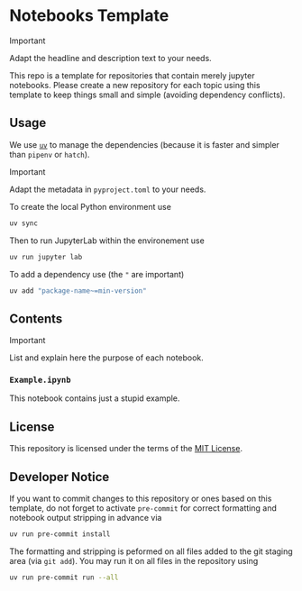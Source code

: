 # Notebooks Template

> [!IMPORTANT]
> Adapt the headline and description text to your needs.

This repo is a template for repositories that contain merely jupyter notebooks.
Please create a new repository for each topic using this template to keep things small and simple (avoiding dependency conflicts).

## Usage

We use [`uv`](https://docs.astral.sh/uv) to manage the dependencies (because it is faster and simpler than `pipenv` or `hatch`).

> [!IMPORTANT]
> Adapt the metadata in `pyproject.toml` to your needs.

To create the local Python environment use

```sh
uv sync
```

Then to run JupyterLab within the environement use

```sh
uv run jupyter lab
```

To add a dependency use (the `"` are important)

```sh
uv add "package-name~=min-version"
```

## Contents

> [!IMPORTANT]
> List and explain here the purpose of each notebook.

### `Example.ipynb`

This notebook contains just a stupid example.

## License

This repository is licensed under the terms of the [MIT License](LICENSE).

## Developer Notice

If you want to commit changes to this repository or ones based on this template, do not forget to activate `pre-commit` for correct formatting and notebook output stripping in advance via

```sh
uv run pre-commit install
```

The formatting and stripping is peformed on all files added to the git staging area (via `git add`).
You may run it on all files in the repository using

```sh
uv run pre-commit run --all
```
